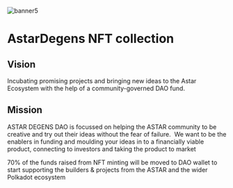 ![banner5](https://user-images.githubusercontent.com/34627453/153715840-6e785a97-5765-494a-ba68-11244edb8715.png)
# AstarDegens NFT collection

## Vision
Incubating promising projects and bringing new ideas to the Astar Ecosystem with the help of a community-governed DAO fund.

## Mission
ASTAR DEGENS DAO is focussed on helping the ASTAR community to be creative and try out their ideas without the fear of failure. 
We want to be the enablers in funding and moulding your ideas in to a financially viable product, connecting to investors and taking the product to market

70% of the funds raised from NFT minting will be moved to DAO wallet to start supporting the builders & projects from the ASTAR and the wider Polkadot ecosystem
